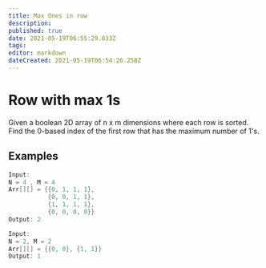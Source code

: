 ```yaml
---
title: Max Ones in row
description: 
published: true
date: 2021-05-19T06:55:29.033Z
tags: 
editor: markdown
dateCreated: 2021-05-19T06:54:26.258Z
---
```


# Row with max 1s 
Given a boolean 2D array of n x m dimensions where each row is sorted. Find the 0-based index of the first row that has the maximum number of 1's.

## Examples
```cpp
Input: 
N = 4 , M = 4
Arr[][] = {{0, 1, 1, 1},
           {0, 0, 1, 1},
           {1, 1, 1, 1},
           {0, 0, 0, 0}}
Output: 2
```
```cpp
Input: 
N = 2, M = 2
Arr[][] = {{0, 0}, {1, 1}}
Output: 1
```
